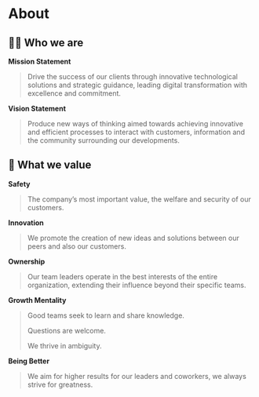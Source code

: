 # About

## 🙋‍♀️ Who we are 
**Mission Statement**

> Drive the success of our clients through innovative technological solutions and strategic guidance, leading digital transformation with excellence and commitment.

**Vision Statement**

> Produce new ways of thinking aimed towards achieving innovative and efficient processes to interact with customers, information and the community surrounding our developments.

## 👀 What we value
**Safety**

> The company’s most important value, the welfare and security of our customers.

**Innovation**

> We promote the creation of new ideas and solutions between our peers and also our customers.

**Ownership**

> Our team leaders operate in the best interests of the entire organization, extending their influence beyond their specific teams.

**Growth Mentality**

> Good teams seek to learn and share knowledge.
> 
> Questions are welcome.
> 
> We thrive in ambiguity.

**Being Better**

> We aim for higher results for our leaders and coworkers, we always strive for greatness. 

